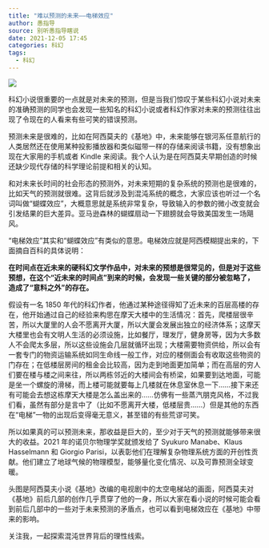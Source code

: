 ```yaml
---
title: "难以预测的未来——电梯效应"
author: 愚指导
source: 别听愚指导瞎说
date: 2021-12-05 17:45
categories: 科幻
tags:
  - 科幻
---
```


![](d85b3e21939245fb7ac2a3affe87353a.jpeg)

科幻小说很重要的一点就是对未来的预测，但是当我们惊叹于某些科幻小说对未来的准确预测的同学也会发现一些知名的科幻小说或者科幻作家对未来的预测往往出现了令现在的人看来有些可笑的错误预测。

预测未来是很难的，比如在阿西莫夫的《基地》中，未来能够在银河系任意航行的人类居然还在使用某种投影播放器和类似磁带一样的存储来阅读书籍，没有想象出现在大家用的手机或者 Kindle 来阅读。我个人认为是在阿西莫夫早期创造的时候还缺少现代存储的科学理论前提和相关的认知。

和对未来长时间的社会形态的预测外，对未来短期的复杂系统的预测也是很难的，比如天气的预测就很难。这背后就涉及到混沌系统的概念，大家应该也听过一个名词叫做“蝴蝶效应”，大概意思就是系统非常复杂，导致输入的参数的微小改变就会引发结果的巨大差异。亚马逊森林的蝴蝶扇动一下翅膀就会导致美国发生一场飓风。

“电梯效应”其实和“蝴蝶效应”有类似的意思。电梯效应就是阿西模糊提出来的，下面摘自百科的具体说明：

**在时间点在近未来的硬科幻文学作品中，对未来的预想是很常见的，但是对于这些预想，在这个“近未来的时间点”到来的时候，会发现一些关键的部分被忽略了，造成了“意料之外”的存在。**

假设有一名 1850 年代的科幻作者，他通过某种途径得知了近未来的百层高楼的存在，他开始通过自己的经验来构思在摩天大楼中的生活情况：首先，爬楼层很辛苦，所以大厦里的人会不愿离开大厦，所以大厦会发展出独立的经济体系；这摩天大楼里也会有文明人生活的必须设施，比如餐厅，理发厅，健身房等，因为大多数人不会爬太多层，所以这些设施会几层就循环出现；大楼需要物资供给，所以会有一套专门的物资运输系统如同生命线一般工作，对应的楼侧面会有收取这些物资的门存在；在低楼层房间的租金会比较高，因为走到地面更加简单；而在高层的穷人们要在楼与楼之间来往，所以两栋邻近的大楼间会有桥梁，如果要到达地面，可能是坐一个螺旋的滑梯，而上楼可能就要每上几楼就在休息室休息一下……接下来还有可能会去想这栋摩天大楼是怎么盖出来的……仿佛有一些蒸汽朋克风格，不过我们看，虽然有部分是言中了（比如不愿离开大楼，低楼层贵……）但是其他的东西在“电梯”一物的出现后变得毫无意义，甚至错的有些荒谬可笑。

所以如果真的可以预测未来，那收益是巨大的，至少对于天气的预测就能够带来很大的收益。2021 年的诺贝尔物理学奖就颁发给了 Syukuro Manabe、Klaus Hasselmann 和 Giorgio Parisi，以表彰他们在理解复杂物理系统方面的开创性贡献。他们建立了地球气候的物理模型，能够量化变化情况、以及可靠预测全球变暖。

头图是阿西莫夫小说《基地》改编的电视剧中的太空电梯站的画面，阿西莫夫对《基地》前后几部的创作几乎贯穿了他的一身，所以大家在看小说的时候可能会看到前后几部中的一些对于未来预测的矛盾点，也可以看到电梯效应在《基地》中带来的影响。

关注我，一起探索混沌世界背后的理性线索。
